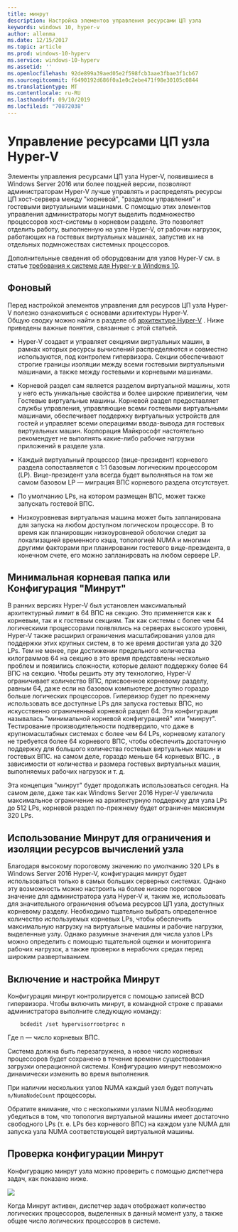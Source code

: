 ```yaml
---
title: минрут
description: Настройка элементов управления ресурсами ЦП узла
keywords: windows 10, hyper-v
author: allenma
ms.date: 12/15/2017
ms.topic: article
ms.prod: windows-10-hyperv
ms.service: windows-10-hyperv
ms.assetid: ''
ms.openlocfilehash: 92de899a39aed05e2f598fcb3aae3fbae3f1cb67
ms.sourcegitcommit: f6490192d686f0a1e0c2ebe471f98e30105c0844
ms.translationtype: MT
ms.contentlocale: ru-RU
ms.lasthandoff: 09/10/2019
ms.locfileid: "70872038"
---
```

# <a name="hyper-v-host-cpu-resource-management"></a>Управление ресурсами ЦП узла Hyper-V

Элементы управления ресурсами ЦП узла Hyper-V, появившиеся в Windows Server 2016 или более поздней версии, позволяют администраторам Hyper-V лучше управлять и распределять ресурсы ЦП хост-сервера между "корневой", "разделом управления" и гостевыми виртуальными машинами. С помощью этих элементов управления администраторы могут выделить подмножество процессоров хост-системы в корневом разделе. Это позволяет отделить работу, выполненную на узле Hyper-V, от рабочих нагрузок, работающих на гостевых виртуальных машинах, запустив их на отдельных подмножествах системных процессоров.

Дополнительные сведения об оборудовании для узлов Hyper-V см. в статье [требования к системе для Hyper-v в Windows 10](https://docs.microsoft.com/virtualization/hyper-v-on-windows/reference/hyper-v-requirements).

## <a name="background"></a>Фоновый

Перед настройкой элементов управления для ресурсов ЦП узла Hyper-V полезно ознакомиться с основами архитектуры Hyper-V.  
Общую сводку можно найти в разделе об [архитектуре Hyper-V](https://docs.microsoft.com/windows-server/administration/performance-tuning/role/hyper-v-server/architecture) .
Ниже приведены важные понятия, связанные с этой статьей.

* Hyper-V создает и управляет секциями виртуальных машин, в рамках которых ресурсы вычислений распределяются и совместно используются, под контролем гипервизора.  Секции обеспечивают строгие границы изоляции между всеми гостевыми виртуальными машинами, а также между гостевыми и корневыми машинами.

* Корневой раздел сам является разделом виртуальной машины, хотя у него есть уникальные свойства и более широкие привилегии, чем Гостевые виртуальные машины.  Корневой раздел предоставляет службы управления, управляющие всеми гостевыми виртуальными машинами, обеспечивает поддержку виртуальных устройств для гостей и управляет всеми операциями ввода-вывода для гостевых виртуальных машин.  Корпорация Майкрософт настоятельно рекомендует не выполнять какие-либо рабочие нагрузки приложений в разделе узла.

* Каждый виртуальный процессор (вице-президент) корневого раздела сопоставляется с 1:1 базовым логическим процессором (LP).  Вице-президент узла всегда будет выполняться на том же самом базовом LP — миграция ВПС корневого раздела отсутствует.  

* По умолчанию LPs, на котором размещен ВПС, может также запускать гостевой ВПС.

* Низкоуровневая виртуальная машина может быть запланирована для запуска на любом доступном логическом процессоре.  В то время как планировщик низкоуровневой оболочки следит за локализацией временного кэша, топологией NUMA и многими другими факторами при планировании гостевого вице-президента, в конечном счете, его можно запланировать на любом сервере LP.

## <a name="the-minimum-root-or-minroot-configuration"></a>Минимальная корневая папка или Конфигурация "Минрут"

В ранних версиях Hyper-V был установлен максимальный архитектурный лимит в 64 ВПС на секцию.  Это применяется как к корневым, так и к гостевым секциям.  Так как системы с более чем 64 логическими процессорами появлялись на серверах высокого уровня, Hyper-V также расширил ограничения масштабирования узлов для поддержки этих крупных систем, в то же время достигая узла до 320 LPs.  Тем не менее, при достижении предельного количества килограммов 64 на секцию в это время представлены несколько проблем и появились сложности, которые делают поддержку более 64 ВПС на секцию.  Чтобы решить эту эту технологию, Hyper-V ограничивает количество ВПС, присвоенное корневому разделу, равным 64, даже если на базовом компьютере доступно гораздо больше логических процессоров.  Гипервизор будет по прежнему использовать все доступные LPs для запуска гостевых ВПС, но искусственно ограниченный корневой раздел 64.  Эта конфигурация называлась "минимальной корневой конфигурацией" или "минрут".  Тестирование производительности подтвердило, что даже в крупномасштабных системах с более чем 64 LPs, корневому каталогу не требуется более 64 корневого ВПС, чтобы обеспечить достаточную поддержку для большого количества гостевых виртуальных машин и гостевых ВПС. на самом деле, гораздо меньше 64 корневых ВПС. , в зависимости от количества и размера гостевых виртуальных машин, выполняемых рабочих нагрузок и т. д.

Эта концепция "минрут" будет продолжать использоваться сегодня.  На самом деле, даже так как Windows Server 2016 Hyper-V увеличила максимальное ограничение на архитектурную поддержку для узла LPs до 512 LPs, корневой раздел по-прежнему будет ограничен максимум 320 LPs.

## <a name="using-minroot-to-constrain-and-isolate-host-compute-resources"></a>Использование Минрут для ограничения и изоляции ресурсов вычислений узла
Благодаря высокому пороговому значению по умолчанию 320 LPs в Windows Server 2016 Hyper-V, конфигурация минрут будет использоваться только в самых больших серверных системах.  Однако эту возможность можно настроить на более низкое пороговое значение для администратора узла Hyper-V и, таким же, использовать для значительного ограничения объема ресурсов ЦП узла, доступных корневому разделу.  Необходимо тщательно выбрать определенное количество используемых корневых LPs, чтобы обеспечить максимальную нагрузку на виртуальные машины и рабочие нагрузки, выделенные узлу.  Однако разумные значения для числа узлов LPs можно определить с помощью тщательной оценки и мониторинга рабочих нагрузок, а также проверки в нерабочих средах перед широким развертыванием.

## <a name="enabling-and-configuring-minroot"></a>Включение и настройка Минрут

Конфигурация минрут контролируется с помощью записей BCD гипервизора. Чтобы включить минрут, в командной строке с правами администратора выполните следующую команду:

```
    bcdedit /set hypervisorrootproc n
```
Где n — число корневых ВПС. 

Система должна быть перезагружена, а новое число корневых процессоров будет сохранено в течение времени существования загрузки операционной системы.  Конфигурацию минрут невозможно динамически изменить во время выполнения.

При наличии нескольких узлов NUMA каждый узел будет получать `n/NumaNodeCount` процессоры.

Обратите внимание, что с несколькими узлами NUMA необходимо убедиться в том, что топология виртуальной машины имеет достаточно свободного LPs (т. е. LPs без корневого ВПС) на каждом узле NUMA для запуска узла NUMA соответствующей виртуальной машины.

## <a name="verifying-the-minroot-configuration"></a>Проверка конфигурации Минрут

Конфигурацию минрут узла можно проверить с помощью диспетчера задач, как показано ниже.

![](./media/minroot-taskman.png)

Когда Минрут активен, диспетчер задач отображает количество логических процессоров, выделенных в данный момент узлу, а также общее число логических процессоров в системе.
 
